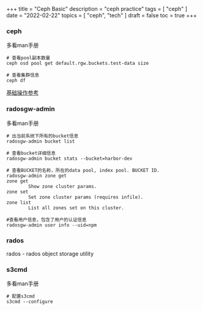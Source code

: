 +++
title = "Ceph Basic"
description = "ceph practice"
tags = [
    "ceph"
]
date = "2022-02-22"
topics = [
    "ceph",
    "tech"
]
draft = false
toc = true
+++


### ceph

多看man手册

```
# 查看pool副本数量
ceph osd pool get default.rgw.buckets.test-data size

# 查看集群信息
ceph df

```

[基础操作参考](https://blog.csdn.net/a13568hki/article/details/119600249)
### radosgw-admin

多看man手册

```
# 出当前系统下所有的bucket信息
radosgw-admin bucket list

# 查看bucket详细信息
radosgw-admin bucket stats --bucket=harbor-dev

# 查看BUCKET的名称，所在的data pool, index pool. BUCKET ID.
radosgw-admin zone get
zone get
        Show zone cluster params.
zone set
        Set zone cluster params (requires infile).
zone list
        List all zones set on this cluster.

#查看用户信息，包含了用户的认证信息
radosgw-admin user info --uid=npm

```

### rados

rados - rados object storage utility

### s3cmd

多看man手册

```
# 配置s3cmd
s3cmd --configure

```
